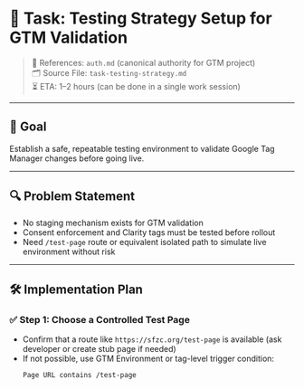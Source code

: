 # 📌 Task: Testing Strategy Setup for GTM Validation
> 📎 References: `auth.md` (canonical authority for GTM project)  
> 🗂 Source File: `task-testing-strategy.md`  
> ⏳ ETA: 1–2 hours (can be done in a single work session)

---

## 🎯 Goal

Establish a safe, repeatable testing environment to validate Google Tag Manager changes before going live.

---

## 🔍 Problem Statement

- No staging mechanism exists for GTM validation
- Consent enforcement and Clarity tags must be tested before rollout
- Need `/test-page` route or equivalent isolated path to simulate live environment without risk

---

## 🛠️ Implementation Plan

### ✅ Step 1: Choose a Controlled Test Page

- Confirm that a route like `https://sfzc.org/test-page` is available (ask developer or create stub page if needed)
- If not possible, use GTM Environment or tag-level trigger condition:
  ```text
  Page URL contains /test-page
